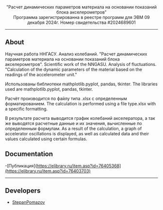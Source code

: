 
<p align="center">
      "Расчет динамических параметров материала на основании показаний блока акселерометров" </br>
      Программа зарегистрированна в реестре программ для ЭВМ 09 декабря 2024г. Номер свидетельства #2024689601
</p>

***

## About
Научная работа ННГАСУ. Анализ колебаний. "Расчет динамических параметров материала на основании показаний блока акселерометров".
Scientific work of the NNGASU. Analysis of fluctuations. "Calculation of the dynamic parameters of the material based on the readings of the accelerometer unit."

Использованы библиотеки mathplotlib.pyplot, pandas, tkinter.
The libraries used are mathplotlib.pyplot, pandas, tkinter.

Расчёт производится по файлу типа .xlsx с определенным форматированием.
The calculation is performed using a file type.xlsx with a specific formatting.

В результате расчета выводится график колебаний акселератора, а так же выводятся расчетные данные и их значения, вычисленные по определенным формулам.
As a result of the calculation, a graph of accelerator oscillations is displayed, as well as calculated data and their values calculated using certain formulas.

## Documentation

-[Публикация](https://elibrary.ru/item.asp?id=76405368](https://elibrary.ru/item.asp?id=76403703)

***

## Developers

- [StepanPomazov](https://github.com/stepanpomazov)
